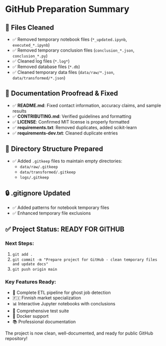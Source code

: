 # GitHub Preparation Summary

## 🧹 Files Cleaned
- ✅ Removed temporary notebook files (`*_updated.ipynb`, `executed_*.ipynb`)
- ✅ Removed temporary conclusion files (`conclusion_*.json`, `conclusion_*.py`)
- ✅ Cleaned log files (`*.log*`)
- ✅ Removed database files (`*.db`)
- ✅ Cleaned temporary data files (`data/raw/*.json`, `data/transformed/*.json`)

## 📝 Documentation Proofread & Fixed
- ✅ **README.md**: Fixed contact information, accuracy claims, and sample results
- ✅ **CONTRIBUTING.md**: Verified guidelines and formatting
- ✅ **LICENSE**: Confirmed MIT license is properly formatted
- ✅ **requirements.txt**: Removed duplicates, added scikit-learn
- ✅ **requirements-dev.txt**: Cleaned duplicate entries

## 📁 Directory Structure Prepared
- ✅ Added `.gitkeep` files to maintain empty directories:
  - `data/raw/.gitkeep`
  - `data/transformed/.gitkeep` 
  - `logs/.gitkeep`

## 🔒 .gitignore Updated
- ✅ Added patterns for notebook temporary files
- ✅ Enhanced temporary file exclusions

## ✅ Project Status: READY FOR GITHUB

### Next Steps:
1. `git add .`
2. `git commit -m "Prepare project for GitHub - clean temporary files and update docs"`
3. `git push origin main`

### Key Features Ready:
- 🎯 Complete ETL pipeline for ghost job detection
- 🇫🇮 Finnish market specialization
- 📊 Interactive Jupyter notebooks with conclusions
- 🧪 Comprehensive test suite
- 🐳 Docker support
- 📚 Professional documentation

The project is now clean, well-documented, and ready for public GitHub repository!